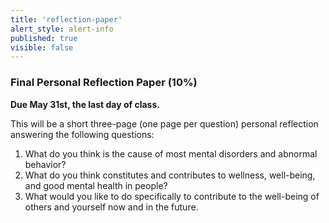 ```yaml
---
title: 'reflection-paper'
alert_style: alert-info
published: true
visible: false
---
```


### Final Personal Reflection Paper (10%)

**Due May 31st, the last day of class.**

This will be a short three-page (one page per question) personal reflection answering the following questions:

1.	What do you think is the cause of most mental disorders and abnormal behavior?
2.	What do you think constitutes and contributes to wellness, well-being, and good mental health in people?
3.	What would you like to do specifically to contribute to the well-being of others and yourself now and in the future.

